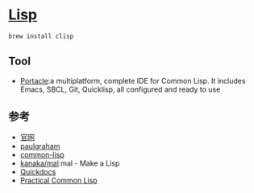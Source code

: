 # [Lisp](https://common-lisp.net/)

```sh
brew install clisp
```

## Tool

* [Portacle](https://portacle.github.io/):a multiplatform, complete IDE for Common Lisp. It includes Emacs, SBCL, Git, Quicklisp, all configured and ready to use

## 参考

* [官网](http://lisp-lang.org/)
* [paulgraham](http://www.paulgraham.com/lisp.html)
* [common-lisp](https://common-lisp.net/)
* [kanaka/mal](https://github.com/kanaka/mal):mal - Make a Lisp
* [Quickdocs](http://quickdocs.org)
* [Practical Common Lisp](http://www.gigamonkeys.com/book/)
